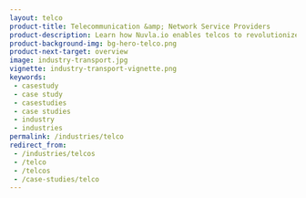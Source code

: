 ```yaml
---
layout: telco
product-title: Telecommunication &amp; Network Service Providers
product-description: Learn how Nuvla.io enables telcos to revolutionize their offering to multiple industries
product-background-img: bg-hero-telco.png
product-next-target: overview
image: industry-transport.jpg
vignette: industry-transport-vignette.png
keywords:
 - casestudy
 - case study
 - casestudies
 - case studies
 - industry
 - industries
permalink: /industries/telco
redirect_from:
 - /industries/telcos
 - /telco
 - /telcos
 - /case-studies/telco
---
```

